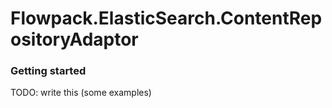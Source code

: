 # Flowpack.ElasticSearch.ContentRepositoryAdaptor

### Getting started
TODO: write this (some examples)
